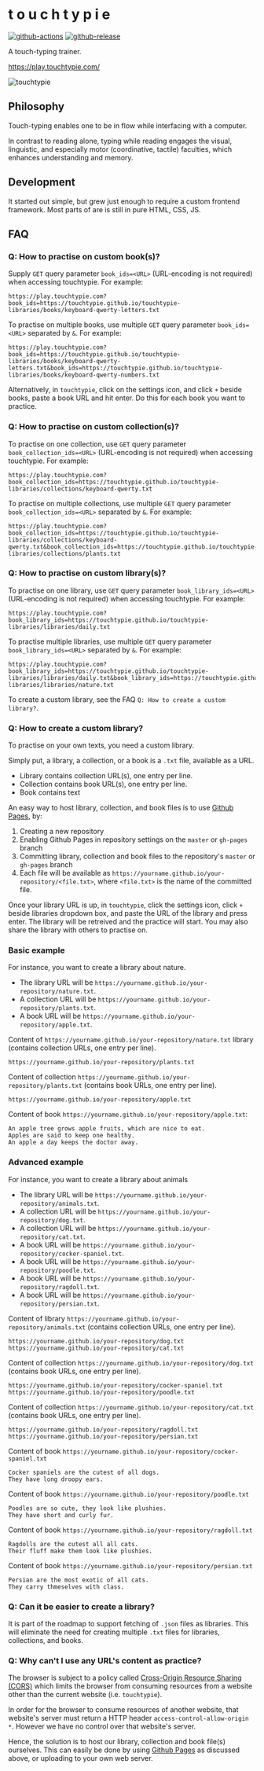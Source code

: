 # t o u c h t y p i e

[![github-actions](https://github.com/touchtypie/touchtypie/workflows/ci-master-pr/badge.svg)](https://github.com/touchtypie/touchtypie/actions)
[![github-release](https://img.shields.io/github/v/release/touchtypie/touchtypie?style=flat-square)](https://github.com/touchtypie/touchtypie/releases/)

A touch-typing trainer.

https://play.touchtypie.com/

![touchtypie](assets/images/logo/logo-v1.0-blue.svg)

## Philosophy

Touch-typing enables one to be in flow while interfacing with a computer.

In contrast to reading alone, typing while reading engages the visual, linguistic, and especially motor (coordinative, tactile) faculties, which enhances understanding and memory.

## Development

It started out simple, but grew just enough to require a custom frontend framework. Most parts of are is still in pure HTML, CSS, JS.

## FAQ

### Q: How to practise on custom book(s)?

Supply `GET` query parameter `book_ids=<URL>` (URL-encoding is not required) when accessing touchtypie. For example:

```
https://play.touchtypie.com?book_ids=https://touchtypie.github.io/touchtypie-libraries/books/keyboard-qwerty-letters.txt
```

To practise on multiple books, use multiple `GET` query parameter `book_ids=<URL>` separated by `&`. For example:

```
https://play.touchtypie.com?book_ids=https://touchtypie.github.io/touchtypie-libraries/books/keyboard-qwerty-letters.txt&book_ids=https://touchtypie.github.io/touchtypie-libraries/books/keyboard-qwerty-numbers.txt
```

Alternatively, in `touchtypie`, click on the settings icon, and click `+` beside books, paste a book URL and hit enter. Do this for each book you want to practice.


### Q: How to practise on custom collection(s)?

To practise on one collection, use `GET` query parameter `book_collection_ids=<URL>` (URL-encoding is not required) when accessing touchtypie. For example:

```
https://play.touchtypie.com?book_collection_ids=https://touchtypie.github.io/touchtypie-libraries/collections/keyboard-qwerty.txt
```

To practise on multiple collections, use multiple `GET` query parameter `book_collection_ids=<URL>` separated by `&`. For example:

```
https://play.touchtypie.com?book_collection_ids=https://touchtypie.github.io/touchtypie-libraries/collections/keyboard-qwerty.txt&book_collection_ids=https://touchtypie.github.io/touchtypie-libraries/collections/plants.txt
```

### Q: How to practise on custom library(s)?

To practise on one library, use `GET` query parameter `book_library_ids=<URL>` (URL-encoding is not required) when accessing touchtypie. For example:

```
https://play.touchtypie.com?book_library_ids=https://touchtypie.github.io/touchtypie-libraries/libraries/daily.txt
```

To practise multiple libraries, use multiple `GET` query parameter `book_library_ids=<URL>` separated by `&`. For example:

```
https://play.touchtypie.com?book_library_ids=https://touchtypie.github.io/touchtypie-libraries/libraries/daily.txt&book_library_ids=https://touchtypie.github.io/touchtypie-libraries/libraries/nature.txt
```

To create a custom library, see the FAQ `Q: How to create a custom library?`.

### Q: How to create a custom library?

To practise on your own texts, you need a custom library.

Simply put, a library, a collection, or a book is a `.txt` file, available as a URL.

- Library contains collection URL(s), one entry per line.
- Collection contains book URL(s), one entry per line.
- Book contains text

An easy way to host library, collection, and book files is to use [Github Pages](https://pages.github.com/), by:

1. Creating a new repository
2. Enabling Github Pages in repository settings on the `master` or `gh-pages` branch
3. Committing library, collection and book files to the repository's `master` or `gh-pages` branch
4. Each file will be available as `https://yourname.github.io/your-repository/<file.txt>`, where `<file.txt>` is the name of the committed file.

Once your library URL is up, in `touchtypie`, click the settings icon, click `+` beside libraries dropdown box, and paste the URL of the library and press enter. The library will be retreived and the practice will start. You may also share the library with others to practise on.

### Basic example

For instance, you want to create a library about nature.

- The library URL will be `https://yourname.github.io/your-repository/nature.txt`.
- A collection URL will be `https://yourname.github.io/your-repository/plants.txt`.
- A book URL will be `https://yourname.github.io/your-repository/apple.txt`.

Content of `https://yourname.github.io/your-repository/nature.txt` library (contains collection URLs, one entry per line).

```
https://yourname.github.io/your-repository/plants.txt
```

Content of collection `https://yourname.github.io/your-repository/plants.txt` (contains book URLs, one entry per line).

```
https://yourname.github.io/your-repository/apple.txt
```

Content of book `https://yourname.github.io/your-repository/apple.txt`:

```
An apple tree grows apple fruits, which are nice to eat.
Apples are said to keep one healthy.
An apple a day keeps the doctor away.
```

### Advanced example

For instance, you want to create a library about animals

- The library URL will be `https://yourname.github.io/your-repository/animals.txt`.
- A collection URL will be `https://yourname.github.io/your-repository/dog.txt`.
- A collection URL will be `https://yourname.github.io/your-repository/cat.txt`.
- A book URL will be `https://yourname.github.io/your-repository/cocker-spaniel.txt`.
- A book URL will be `https://yourname.github.io/your-repository/poodle.txt`.
- A book URL will be `https://yourname.github.io/your-repository/ragdoll.txt`.
- A book URL will be `https://yourname.github.io/your-repository/persian.txt`.


Content of library `https://yourname.github.io/your-repository/animals.txt` (contains collection URLs, one entry per line).

```
https://yourname.github.io/your-repository/dog.txt
https://yourname.github.io/your-repository/cat.txt
```

Content of collection `https://yourname.github.io/your-repository/dog.txt` (contains book URLs, one entry per line).

```
https://yourname.github.io/your-repository/cocker-spaniel.txt
https://yourname.github.io/your-repository/poodle.txt
```

Content of collection `https://yourname.github.io/your-repository/cat.txt` (contains book URLs, one entry per line).

```
https://yourname.github.io/your-repository/ragdoll.txt
https://yourname.github.io/your-repository/persian.txt
```

Content of book `https://yourname.github.io/your-repository/cocker-spaniel.txt`

```
Cocker spaniels are the cutest of all dogs.
They have long droopy ears.
```

Content of book `https://yourname.github.io/your-repository/poodle.txt`

```
Poodles are so cute, they look like plushies.
They have short and curly fur.
```

Content of book `https://yourname.github.io/your-repository/ragdoll.txt`

```
Ragdolls are the cutest all all cats.
Their fluff make them look like plushies.
```

Content of book `https://yourname.github.io/your-repository/persian.txt`

```
Persian are the most exotic of all cats.
They carry thmeselves with class.
```

### Q: Can it be easier to create a library?

It is part of the roadmap to support fetching of `.json` files as libraries. This will eliminate the need for creating multiple `.txt` files for libraries, collections, and books.

### Q: Why can't I use any URL's content as practice?

The browser is subject to a policy called [Cross-Origin Resource Sharing (CORS)](https://developer.mozilla.org/en-US/docs/Web/HTTP/CORS) which limits the browser from consuming resources from a website other than the current website (i.e. `touchtypie`).

In order for the browser to consume resources of another website, that website's server must return a HTTP header `access-control-allow-origin *`. However we have no control over that website's server.

Hence, the solution is to host our library, collection and book file(s) ourselves. This can easily be done by using [Github Pages](https://pages.github.com/) as discussed above, or uploading to your own web server.
